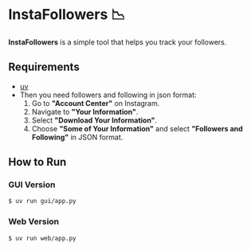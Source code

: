 # InstaFollowers 📉

**InstaFollowers** is a simple tool that helps you track your followers.

## Requirements
- [uv](https://github.com/astral-sh/uv)
- Then you need followers and following in json format:
  1. Go to **"Account Center"** on Instagram.
  2. Navigate to **"Your Information"**.
  3. Select **"Download Your Information"**.
  4. Choose **"Some of Your Information"** and select **"Followers and Following"** in JSON format.

## How to Run

### GUI Version
```bash
$ uv run gui/app.py
```

### Web Version
```bash
$ uv run web/app.py
```
